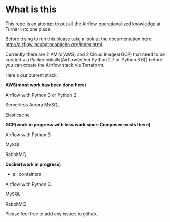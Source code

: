 # What is this

This repo is an attempt to put all the Airflow operationalized knowledge at Turner into one place.  

Before trying to run this please take a look at the documentation here:  http://airflow.incubator.apache.org/index.html

Currently there are 2 AMI's(AWS) and 2 Cloud Images(GCP) that need to be created via Packer initially(Airflow(either Python 2.7 or Python 3.6)) before you can create the Airflow stack via Terraform.  

Here's our current stack:

**AWS(most work has been done here)**

Airflow with Python 3 or Python 2

Serverless Aurora MySQL

Elasticache

**GCP(work in progress with less work since Composer exists there)**

Airflow with Python 3

MySQL

RabbitMQ

**Docker(work in progress)**

- all containers

Airflow with Python 3.

MySQL

RabbitMQ

Please feel free to add any issues to github.
